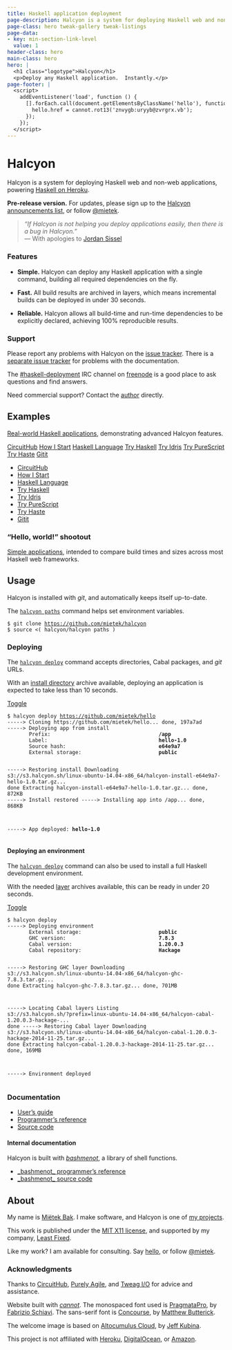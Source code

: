 ```yaml
---
title: Haskell application deployment
page-description: Halcyon is a system for deploying Haskell web and non-web applications.
page-class: hero tweak-gallery tweak-listings
page-data:
- key: min-section-link-level
  value: 1
header-class: hero
main-class: hero
hero: |
  <h1 class="logotype">Halcyon</h1>
  <p>Deploy any Haskell application.  Instantly.</p>
page-footer: |
  <script>
    addEventListener('load', function () {
      [].forEach.call(document.getElementsByClassName('hello'), function (hello) {
        hello.href = cannot.rot13('znvygb:uryyb@zvrgrx.vb');
      });
    });
  </script>
---
```



Halcyon
=======

Halcyon is a system for deploying Haskell web and non-web applications, powering [Haskell on Heroku](https://haskellonheroku.com/).

**Pre-release version.**  For updates, please sign up to the [Halcyon announcements list](http://eepurl.com/8KXr9), or follow <a href="https://twitter.com/mietek">@mietek</a>.

> _“If Halcyon is not helping you deploy applications easily, then there is a bug in Halcyon.”_\
> — With apologies to [Jordan Sissel](https://github.com/jordansissel/fpm/)


### Features

- **Simple.**  Halcyon can deploy any Haskell application with a single command, building all required dependencies on the fly.

- **Fast.**  All build results are archived in layers, which means incremental builds can be deployed in under 30 seconds.

- **Reliable.**  Halcyon allows all build-time and run-time dependencies to be explicitly declared, achieving 100% reproducible results.


### Support

Please report any problems with Halcyon on the [issue tracker](https://github.com/mietek/halcyon/issues/).  There is a [separate issue tracker](https://github.com/mietek/halcyon-website/issues/) for problems with the documentation.

The <a href="irc://chat.freenode.net/haskell-deployment">#haskell-deployment</a> IRC channel on [freenode](https://freenode.net/) is a good place to ask questions and find answers.

Need commercial support?  Contact the [author](#about) directly.


Examples
--------

[Real-world Haskell applications](/examples/), demonstrating advanced Halcyon features.

</section></section></section></div>
<div class="gallery-background">
<div class="wrapper">
<div class="gallery-frame" id="examples-gallery">
<div class="gallery-contents">
<a href="/examples/#circuithub" class="gallery-item" id="item-circuithub">CircuitHub</a>
<a href="/examples/#how-i-start" class="gallery-item" id="item-howistart">How I Start</a>
<a href="/examples/#haskell-language" class="gallery-item" id="item-haskell-lang">Haskell Language</a>
<a href="/examples/#try-haskell" class="gallery-item" id="item-tryhaskell">Try Haskell</a>
<a href="/examples/#try-idris" class="gallery-item" id="item-tryidris">Try Idris</a>
<a href="/examples/#try-purescript" class="gallery-item" id="item-trypurescript">Try PureScript</a>
<a href="/examples/#try-haste" class="gallery-item" id="item-tryhaste">Try Haste</a>
<a href="/examples/#gitit" class="gallery-item" id="item-gitit">Gitit</a>
</div></div></div></div>
<div class="wrapper"><section><section><section>

<div id="gallery-links"><nav>
<ul class="menu open">
<li><a class="gallery-link" href="/examples/#circuithub" id="link-circuithub">CircuitHub</a></li>
<li><a class="gallery-link" href="/examples/#how-i-start" id="link-howistart">How I Start</a></li>
<li><a class="gallery-link" href="/examples/#haskell-language" id="link-haskell-lang">Haskell Language</a></li>
<li><a class="gallery-link" href="/examples/#try-haskell" id="link-tryhaskell">Try Haskell</a></li>
<li><a class="gallery-link" href="/examples/#try-idris" id="link-tryidris">Try Idris</a></li>
<li><a class="gallery-link" href="/examples/#try-purescript" id="link-trypurescript">Try PureScript</a></li>
<li><a class="gallery-link" href="/examples/#try-haste" id="link-tryhaste">Try Haste</a></li>
<li><a class="gallery-link" href="/examples/#gitit" id="link-gitit">Gitit</a></li>
</ul>
</nav></div>


### “Hello, world!” shootout

[Simple applications](/shootout/), intended to compare build times and sizes across most Haskell web frameworks.


Usage
-----

Halcyon is installed with _git_, and automatically keeps itself up-to-date.

The [`halcyon paths`](/reference/#halcyon-paths) command helps set environment variables.

<pre class="with-tweaks"><code><span class="prompt">$</span> <span class="input">git clone <a href="https://github.com/mietek/halcyon/">https://github.com/mietek/halcyon</a></span>
<span class="prompt">$</span> <span class="input">source &lt;( halcyon/halcyon paths )</span>
</code></pre>


### Deploying

The [`halcyon deploy`](/reference/#halcyon-deploy) command accepts directories, Cabal packages, and _git_ URLs.

With an [install directory](/guide/#install-directory) archive available, deploying an application is expected to take less than 10 seconds.

<div class="toggle">
<a class="toggle-button" data-target="deploy1" href="" title="Toggle">Toggle</a>
<pre class="toggle" id="deploy1"><code>$ halcyon deploy <a href="https://github.com/mietek/hello/">https://github.com/mietek/hello</a>
-----> Cloning https://github.com/mietek/hello... done, 197a7ad
-----> Deploying app from install
       Prefix:                                   <b>/app</b>
       Label:                                    <b>hello-1.0</b>
       Source hash:                              <b>e64e9a7</b>
       External storage:                         <b>public</b>

-----> Restoring install
       Downloading s3://s3.halcyon.sh/linux-ubuntu-14.04-x86_64/halcyon-install-e64e9a7-hello-1.0.tar.gz... done
       Extracting halcyon-install-e64e9a7-hello-1.0.tar.gz... done, 872KB
-----> Install restored
-----> Installing app into /app... done, 868KB

-----> App deployed:                             <b>hello-1.0</b>
</code></pre>
</div>


#### Deploying an environment

The [`halcyon deploy`](/reference/#halcyon-deploy) command can also be used to install a full Haskell development environment.

With the needed [layer](/guide/#layers) archives available, this can be ready in under 20 seconds.

<div class="toggle">
<a class="toggle-button" data-target="deploy2" href="" title="Toggle">Toggle</a>
<pre class="toggle" id="deploy2"><code>$ halcyon deploy
-----> Deploying environment
       External storage:                         <b>public</b>
       GHC version:                              <b>7.8.3</b>
       Cabal version:                            <b>1.20.0.3</b>
       Cabal repository:                         <b>Hackage</b>

-----> Restoring GHC layer
       Downloading s3://s3.halcyon.sh/linux-ubuntu-14.04-x86_64/halcyon-ghc-7.8.3.tar.gz... done
       Extracting halcyon-ghc-7.8.3.tar.gz... done, 701MB

-----> Locating Cabal layers
       Listing s3://s3.halcyon.sh/?prefix=linux-ubuntu-14.04-x86_64/halcyon-cabal-1.20.0.3-hackage-... done
-----> Restoring Cabal layer
       Downloading s3://s3.halcyon.sh/linux-ubuntu-14.04-x86_64/halcyon-cabal-1.20.0.3-hackage-2014-11-25.tar.gz... done
       Extracting halcyon-cabal-1.20.0.3-hackage-2014-11-25.tar.gz... done, 169MB

-----> Environment deployed
</code></pre>
</div>


### Documentation

<div><nav>
<ul class="menu open">
<li><a href="/guide/">User’s guide</a></li>
<li><a href="/reference/">Programmer’s reference</a></li>
<li><a href="https://github.com/mietek/halcyon/">Source code</a></li>
</nav></div>


#### Internal documentation

Halcyon is built with [_bashmenot_](https://bashmenot.mietek.io/), a library of shell functions.

<div><nav>
<ul class="menu open">
<li><a href="https://bashmenot.mietek.io/reference/">_bashmenot_ programmer’s reference</a></li>
<li><a href="https://github.com/mietek/bashmenot/">_bashmenot_ source code</a></li>
</ul>
</nav></div>


About
-----

<span id="mietek"></span>

My name is [Miëtek Bak](https://mietek.io/).  I make software, and Halcyon is one of [my projects](https://mietek.io/projects/).

This work is published under the [MIT X11 license](/license/), and supported by my company, [Least Fixed](https://leastfixed.com/).

Like my work?  I am available for consulting.  Say <a class="hello" href="">hello</a>, or follow <a href="https://twitter.com/mietek">@mietek</a>.


### Acknowledgments

Thanks to [CircuitHub](https://circuithub.com/), [Purely Agile](http://purelyagile.com/), and [Tweag I/O](http://tweag.io/) for advice and assistance.

Website built with [_cannot_](https://cannot.mietek.io/).  The monospaced font used is [PragmataPro](http://fsd.it/fonts/pragmatapro.htm), by [Fabrizio Schiavi](http://fsd.it/).  The sans-serif font is [Concourse](http://practicaltypography.com/concourse.html), by [Matthew Butterick](http://practicaltypography.com/).

The welcome image is based on [Altocumulus Cloud](https://flickr.com/photos/kubina/146306532/), by [Jeff Kubina](https://flickr.com/photos/kubina/).

This project is not affiliated with [Heroku](https://heroku.com/), [DigitalOcean](https://digitalocean.com/), or [Amazon](https://amazon.com/).
